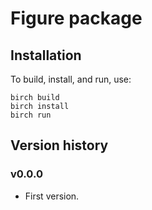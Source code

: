 # Figure package

## Installation

To build, install, and run, use:

    birch build
    birch install
    birch run


## Version history

### v0.0.0

* First version.
